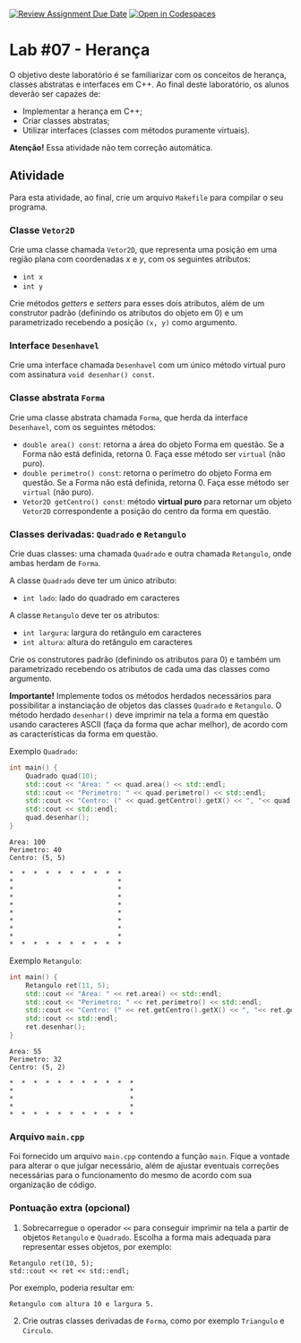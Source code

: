 [![Review Assignment Due Date](https://classroom.github.com/assets/deadline-readme-button-22041afd0340ce965d47ae6ef1cefeee28c7c493a6346c4f15d667ab976d596c.svg)](https://classroom.github.com/a/5E5a1wqQ)
[![Open in Codespaces](https://classroom.github.com/assets/launch-codespace-2972f46106e565e64193e422d61a12cf1da4916b45550586e14ef0a7c637dd04.svg)](https://classroom.github.com/open-in-codespaces?assignment_repo_id=19703282)
# Lab #07 - Herança

O objetivo deste laboratório é se familiarizar com os conceitos de herança, classes abstratas e interfaces em C++. Ao final deste laboratório, os alunos deverão ser capazes de:

- Implementar a herança em C++;
- Criar classes abstratas;
- Utilizar interfaces (classes com métodos puramente virtuais). 

**Atenção!** Essa atividade não tem correção automática.

## Atividade 

Para esta atividade, ao final, crie um arquivo `Makefile` para compilar o seu programa.

### Classe `Vetor2D`

Crie uma classe chamada `Vetor2D`, que representa uma posição em uma região plana com coordenadas $x$ e $y$, com os seguintes atributos:

- `int x`
- `int y`

Crie métodos _getters_ e _setters_ para esses dois atributos, além de um construtor padrão (definindo os atributos do objeto em 0) e um parametrizado recebendo a posição `(x, y)` como argumento.

### Interface `Desenhavel`

Crie uma interface chamada `Desenhavel` com um único método virtual puro com assinatura `void desenhar() const`. 

### Classe abstrata `Forma`

Crie uma classe abstrata chamada `Forma`, que herda da interface `Desenhavel`, com os seguintes métodos:

- `double area() const`: retorna a área do objeto Forma em questão. Se a Forma não está definida, retorna 0. Faça esse método ser `virtual` (não puro).
- `double perimetro() const`: retorna o perímetro do objeto Forma em questão. Se a Forma não está definida, retorna 0. Faça esse método ser `virtual` (não puro).
- `Vetor2D getCentro() const`: método **virtual puro** para retornar um objeto `Vetor2D` correspondente a posição do centro da forma em questão.

### Classes derivadas: `Quadrado` e `Retangulo`

Crie duas classes: uma chamada `Quadrado` e outra chamada `Retangulo`, onde ambas herdam de `Forma`. 

A classe `Quadrado` deve ter um único atributo:

- `int lado`: lado do quadrado em caracteres

A classe `Retangulo` deve ter os atributos:

- `int largura`: largura do retângulo em caracteres
- `int altura`: altura do retângulo em caracteres

Crie os construtores padrão (definindo os atributos para 0) e também um parametrizado recebendo os atributos de cada uma das classes como argumento.

**Importante!** Implemente todos os métodos herdados necessários para possibilitar a instanciação de objetos das classes `Quadrado` e `Retangulo`. O método herdado `desenhar()` deve imprimir na tela a forma em questão usando caracteres ASCII (faça da forma que achar melhor), de acordo com as características da forma em questão. 

Exemplo `Quadrado`:

```c++
int main() {
    Quadrado quad(10);
    std::cout << "Area: " << quad.area() << std::endl;
    std::cout << "Perimetro: " << quad.perimetro() << std::endl;
    std::cout << "Centro: (" << quad.getCentro().getX() << ", "<< quad.getCentro().getY() << ")" << std::endl;
    std::cout << std::endl;
    quad.desenhar();
}
```

```
Area: 100
Perimetro: 40
Centro: (5, 5)

*  *  *  *  *  *  *  *  *  * 
*                          *
*                          *
*                          *
*                          *
*                          *
*                          *
*                          *
*                          *
*  *  *  *  *  *  *  *  *  * 
```

Exemplo `Retangulo`:

```c++
int main() {
    Retangulo ret(11, 5);
    std::cout << "Area: " << ret.area() << std::endl;
    std::cout << "Perimetro: " << ret.perimetro() << std::endl;
    std::cout << "Centro: (" << ret.getCentro().getX() << ", "<< ret.getCentro().getY() << ")" << std::endl;
    std::cout << std::endl;
    ret.desenhar();
}
```

```
Area: 55
Perimetro: 32
Centro: (5, 2)

*  *  *  *  *  *  *  *  *  *  *
*                             *
*                             *
*                             *
*  *  *  *  *  *  *  *  *  *  *
```

### Arquivo `main.cpp`

Foi fornecido um arquivo `main.cpp` contendo a função `main`. Fique a vontade para alterar o que julgar necessário, além de ajustar eventuais correções necessárias para o funcionamento do mesmo de acordo com sua organização de código.

### Pontuação extra (opcional)


1. Sobrecarregue o operador `<<` para conseguir imprimir na tela a partir de objetos `Retangulo` e `Quadrado`. Escolha a forma mais adequada para representar esses objetos, por exemplo:

```
Retangulo ret(10, 5);
std::cout << ret << std::endl;
```

Por exemplo, poderia resultar em:

```
Retangulo com altura 10 e largura 5.
```

2. Crie outras classes derivadas de `Forma`, como por exemplo `Triangulo` e `Circulo`.
